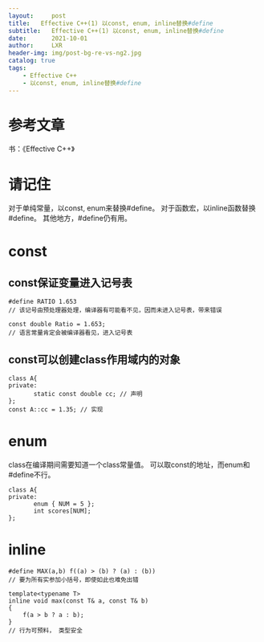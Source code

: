 ```yaml
---
layout:     post
title:   Effective C++(1) 以const, enum, inline替换#define
subtitle:   Effective C++(1) 以const, enum, inline替换#define
date:       2021-10-01
author:     LXR
header-img: img/post-bg-re-vs-ng2.jpg
catalog: true
tags:
    - Effective C++
    - 以const, enum, inline替换#define
---
```


# 参考文章
书：《Effective C++》

# 请记住
对于单纯常量，以const, enum来替换#define。 
对于函数宏，以inline函数替换#define。
其他地方，#define仍有用。 

# const
## const保证变量进入记号表
```
#define RATIO 1.653
// 该记号由预处理器处理，编译器有可能看不见，因而未进入记号表，带来错误

const double Ratio = 1.653;
// 语言常量肯定会被编译器看见，进入记号表
```
## const可以创建class作用域内的对象
```
class A{
private:
       static const double cc; // 声明
};
const A::cc = 1.35; // 实现
```

# enum
class在编译期间需要知道一个class常量值。 
可以取const的地址，而enum和#define不行。 
```
class A{
private:
       enum { NUM = 5 };
       int scores[NUM];
};
```

# inline
```
#define MAX(a,b) f((a) > (b) ? (a) : (b))
// 要为所有实参加小括号，即使如此也难免出错

template<typename T>
inline void max(const T& a, const T& b)
{
    f(a > b ? a : b);
}
// 行为可预料， 类型安全
```
